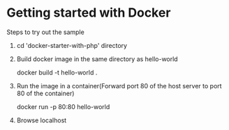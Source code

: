# Getting started with Docker

Steps to try out the sample

1) cd 'docker-starter-with-php' directory

2) Build docker image in the same directory as hello-world
   
   docker build -t hello-world .  
   
3) Run the image in a container(Forward port 80 of the host server to port 80 of the container) 
   
   docker run -p 80:80 hello-world
   
4) Browse localhost
